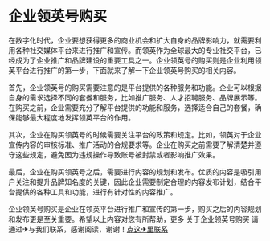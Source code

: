 # 企业领英号购买

在数字化时代，企业要想获得更多的商业机会和扩大自身的品牌影响力，就需要利用各种社交媒体平台来进行推广和宣传。而领英作为全球最大的专业社交平台，已经成为了企业推广和品牌建设的重要工具之一。企业领英号的购买则是企业利用领英平台进行推广的第一步，下面就来了解一下企业领英号购买的相关内容。

首先，企业领英号的购买需要注意的是平台提供的各种服务和功能。企业可以根据自身的需求选择不同的套餐和服务，比如推广服务、人才招聘服务、品牌展示等。在购买之前，企业需要充分了解平台提供的功能和服务，选择适合自己的套餐，确保能够最大程度地发挥领英平台的作用。

其次，企业在购买领英号的时候需要关注平台的政策和规定。比如，领英对于企业宣传内容的审核标准、推广活动的合规要求等。企业在购买之前需要了解清楚并遵守这些规定，避免因为违规操作导致账号被封禁或者影响推广效果。

最后，企业在购买领英号之后，需要进行内容的规划和发布。优质的内容是吸引用户关注和提升品牌知名度的关键，因此企业需要制定合理的内容发布计划，结合平台提供的各种工具和功能，进行有针对性的内容推广。

企业领英号购买是企业在领英平台进行推广和宣传的第一步，购买之后的内容规划和发布更是至关重要。希望以上内容对您有所帮助，更多 关于企业领英号购买 请通过✈与我们联系，感谢阅读，谢谢！[点这✈里联系](https://add.k02.cc)